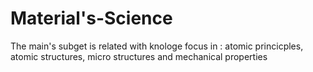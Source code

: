 # **Material's-Science**

The main's subget is related with knologe focus in : atomic princicples, atomic structures, micro structures and  mechanical properties

